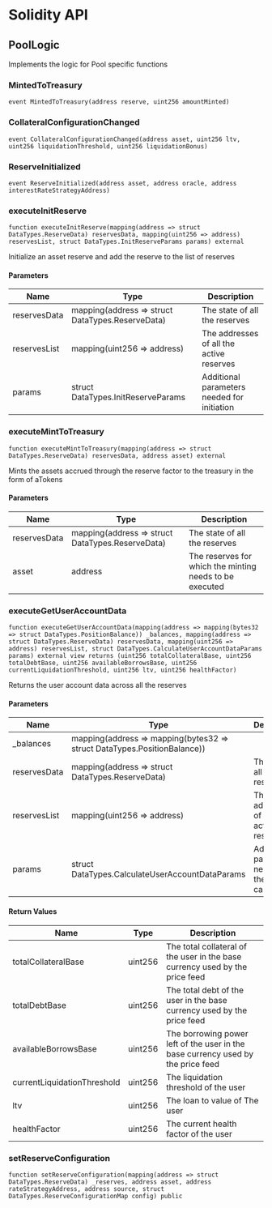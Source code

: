 # Solidity API

## PoolLogic

Implements the logic for Pool specific functions

### MintedToTreasury

```solidity
event MintedToTreasury(address reserve, uint256 amountMinted)
```

### CollateralConfigurationChanged

```solidity
event CollateralConfigurationChanged(address asset, uint256 ltv, uint256 liquidationThreshold, uint256 liquidationBonus)
```

### ReserveInitialized

```solidity
event ReserveInitialized(address asset, address oracle, address interestRateStrategyAddress)
```

### executeInitReserve

```solidity
function executeInitReserve(mapping(address => struct DataTypes.ReserveData) reservesData, mapping(uint256 => address) reservesList, struct DataTypes.InitReserveParams params) external
```

Initialize an asset reserve and add the reserve to the list of reserves

#### Parameters

| Name | Type | Description |
| ---- | ---- | ----------- |
| reservesData | mapping(address &#x3D;&gt; struct DataTypes.ReserveData) | The state of all the reserves |
| reservesList | mapping(uint256 &#x3D;&gt; address) | The addresses of all the active reserves |
| params | struct DataTypes.InitReserveParams | Additional parameters needed for initiation |

### executeMintToTreasury

```solidity
function executeMintToTreasury(mapping(address => struct DataTypes.ReserveData) reservesData, address asset) external
```

Mints the assets accrued through the reserve factor to the treasury in the form of aTokens

#### Parameters

| Name | Type | Description |
| ---- | ---- | ----------- |
| reservesData | mapping(address &#x3D;&gt; struct DataTypes.ReserveData) | The state of all the reserves |
| asset | address | The reserves for which the minting needs to be executed |

### executeGetUserAccountData

```solidity
function executeGetUserAccountData(mapping(address => mapping(bytes32 => struct DataTypes.PositionBalance)) _balances, mapping(address => struct DataTypes.ReserveData) reservesData, mapping(uint256 => address) reservesList, struct DataTypes.CalculateUserAccountDataParams params) external view returns (uint256 totalCollateralBase, uint256 totalDebtBase, uint256 availableBorrowsBase, uint256 currentLiquidationThreshold, uint256 ltv, uint256 healthFactor)
```

Returns the user account data across all the reserves

#### Parameters

| Name | Type | Description |
| ---- | ---- | ----------- |
| _balances | mapping(address &#x3D;&gt; mapping(bytes32 &#x3D;&gt; struct DataTypes.PositionBalance)) |  |
| reservesData | mapping(address &#x3D;&gt; struct DataTypes.ReserveData) | The state of all the reserves |
| reservesList | mapping(uint256 &#x3D;&gt; address) | The addresses of all the active reserves |
| params | struct DataTypes.CalculateUserAccountDataParams | Additional params needed for the calculation |

#### Return Values

| Name | Type | Description |
| ---- | ---- | ----------- |
| totalCollateralBase | uint256 | The total collateral of the user in the base currency used by the price feed |
| totalDebtBase | uint256 | The total debt of the user in the base currency used by the price feed |
| availableBorrowsBase | uint256 | The borrowing power left of the user in the base currency used by the price feed |
| currentLiquidationThreshold | uint256 | The liquidation threshold of the user |
| ltv | uint256 | The loan to value of The user |
| healthFactor | uint256 | The current health factor of the user |

### setReserveConfiguration

```solidity
function setReserveConfiguration(mapping(address => struct DataTypes.ReserveData) _reserves, address asset, address rateStrategyAddress, address source, struct DataTypes.ReserveConfigurationMap config) public
```

